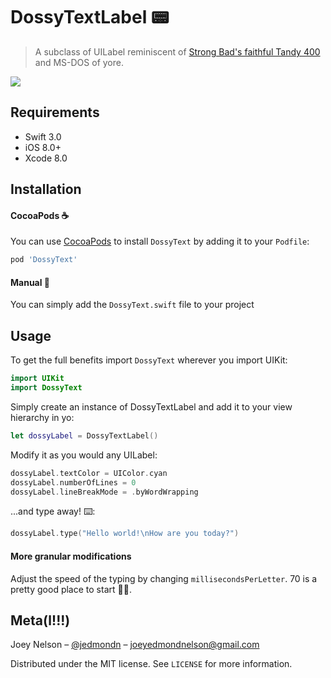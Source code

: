 # DossyTextLabel 📟
> A subclass of UILabel reminiscent of [Strong Bad's faithful Tandy 400](http://www.homestarrunner.com/sbemail10.html) and MS-DOS of yore.


![](https://media.giphy.com/media/b7HBTefES2Rpe/giphy.gif)



## Requirements

- Swift 3.0
- iOS 8.0+
- Xcode 8.0

## Installation

#### CocoaPods ☕️
You can use [CocoaPods](http://cocoapods.org/) to install `DossyText` by adding it to your `Podfile`:

```ruby
pod 'DossyText'
```

#### Manual 🔧
You can simply add the ```DossyText.swift``` file to your project


## Usage

To get the full benefits import `DossyText` wherever you import UIKit:

``` swift
import UIKit
import DossyText
```


Simply create an instance of DossyTextLabel and add it to your view hierarchy in yo:
```swift
let dossyLabel = DossyTextLabel()
```

Modify it as you would any UILabel:
```swift
dossyLabel.textColor = UIColor.cyan
dossyLabel.numberOfLines = 0
dossyLabel.lineBreakMode = .byWordWrapping
```


...and type away! ⌨️:
```swift
dossyLabel.type("Hello world!\nHow are you today?")
```

#### More granular modifications

Adjust the speed of the typing by changing ```millisecondsPerLetter```. 70 is a pretty good place to start 🏃🏼.

## Meta(l!!!)

Joey Nelson – [@jedmondn](https://twitter.com/jedmondn) – joeyedmondnelson@gmail.com

Distributed under the MIT license. See ``LICENSE`` for more information.

